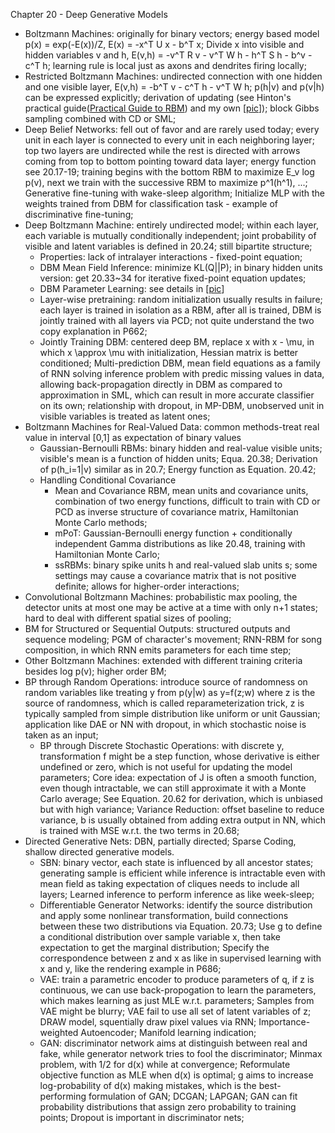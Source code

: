 Chapter 20 - Deep Generative Models
- Boltzmann Machines: originally for binary vectors; energy based model p(x) = exp(-E(x))/Z, E(x) = -x^T U x - b^T x; Divide x into visible and hidden variables v and h, E(v,h) = -v^T R v - v^T W h - h^T S h - b^v - c^T h; learning rule is local just as axons and dendrites firing locally;
- Restricted Boltzmann Machines: undirected connection with one hidden and one visible layer, E(v,h) = -b^T v - c^T h - v^T W h; p(h|v) and p(v|h) can be expressed explicitly; derivation of updating (see Hinton's practical guide([Practical Guide to RBM](http://www.cs.toronto.edu/~hinton/absps/guideTR.pdf)) and my own [[pic](https://github.com/yufengm/Papers/edit/master/reviews/rbm_update_derivation.jpg)]); block Gibbs sampling combined with CD or SML;
- Deep Belief Networks: fell out of favor and are rarely used today; every unit in each layer is connected to every unit in each neighboring layer; top two layers are undirected while the rest is directed with arrows coming from top to bottom pointing toward data layer; energy function see 20.17-19; training begins with the bottom RBM to maximize E_v log p(v), next we train with the successive RBM to maximize p^1(h^1), ...; Generative fine-tuning with wake-sleep algorithm; Initialize MLP with the weights trained from DBM for classification task - example of discriminative fine-tuning;
- Deep Boltzmann Machine: entirely undirected model; within each layer, each variable is mutually conditionally independent; joint probability of visible and latent variables is defined in 20.24; still bipartite structure;
  - Properties: lack of intralayer interactions - fixed-point equation;
  - DBM Mean Field Inference: minimize KL(Q||P); in binary hidden units version: get 20.33~34 for iterative fixed-point equation updates;
  - DBM Parameter Learning: see details in [[pic](https://github.com/yufengm/Papers/edit/master/reviews/dbm_training_update_derivation.jpg)]
  - Layer-wise pretraining: random initialization usually results in failure; each layer is trained in isolation as a RBM, after all is trained, DBM is jointly trained with all layers via PCD; not quite understand the two copy explanation in P662;
  - Jointly Training DBM: centered deep BM, replace x with x - \mu, in which x \approx \mu with initialization, Hessian matrix is better conditioned; Multi-prediction DBM, mean field equations as a family of RNN solving inference problem with predic missing values in data, allowing back-propagation directly in DBM as compared to approximation in SML, which can result in more accurate classifier on its own; relationship with dropout, in MP-DBM, unobserved unit in visible variables is treated as latent ones;
- Boltzmann Machines for Real-Valued Data: common methods-treat real value in interval [0,1] as expectation of binary values
  - Gaussian-Bernoulli RBMs: binary hidden and real-value visible units; visible's mean is a function of hidden units; Equa. 20.38; Derivation of p(h_i=1|v) similar as in 20.7; Energy function as Equation. 20.42;
  - Handling Conditional Covariance
    - Mean and Covariance RBM, mean units and covariance units, combination of two energy functions, difficult to train with CD or PCD as inverse structure of covariance matrix, Hamiltonian Monte Carlo methods; 
    - mPoT: Gaussian-Bernoulli energy function + conditionally independent Gamma distributions as like 20.48, training with Hamiltonian Monte Carlo;
    - ssRBMs: binary spike units h and real-valued slab units s; some settings may cause a covariance matrix that is not positive definite; allows for higher-order interactions;
- Convolutional Boltzmann Machines: probabilistic max pooling, the detector units at most one may be active at a time with only n+1 states; hard to deal with different spatial sizes of pooling;
- BM for Structured or Sequential Outputs: structured outputs and sequence modeling; PGM of character's movement; RNN-RBM for song composition, in which RNN emits parameters for each time step;
- Other Boltzmann Machines: extended with different training criteria besides log p(v); higher order BM;
- BP through Random Operations: introduce source of randomness on random variables like treating y from p(y|w) as y=f(z;w) where z is the source of randomness, which is called reparameterization trick, z is typically sampled from simple distribution like uniform or unit Gaussian; application like DAE or NN with dropout, in which stochastic noise is taken as an input;
  - BP through Discrete Stochastic Operations: with discrete y, transformation f might be a step function, whose derivative is either undefined or zero, which is not useful for updating the model parameters; Core idea: expectation of J is often a smooth function, even though intractable, we can still approximate it with a Monte Carlo average; See Equation. 20.62 for derivation, which is unbiased but with high variance; Variance Reduction: offset baseline to reduce variance, b is usually obtained from adding extra output in NN, which is trained with MSE w.r.t. the two terms in 20.68;
- Directed Generative Nets: DBN, partially directed; Sparse Coding, shallow directed generative models.
  - SBN: binary vector, each state is influenced by all ancestor states; generating sample is efficient while inference is intractable even with mean field as taking expectation of cliques needs to include all layers; Learned inference to perform inference as like week-sleep;
  - Differentiable Generator Networks: identify the source distribution and apply some nonlinear transformation, build connections between these two distributions via Equation. 20.73; Use g to define a conditional distribution over sample variable x, then take expectation to get the marginal distribution; Specify the correspondence between z and x as like in supervised learning with x and y, like the rendering example in P686;
  - VAE: train a parametric encoder to produce parameters of q, if z is continuous, we can use back-propogation to learn the parameters, which makes learning as just MLE w.r.t. parameters; Samples from VAE might be blurry; VAE fail to use all set of latent variables of z; DRAW model, squentially draw pixel values via RNN; Importance-weighted Autoencoder; Manifold learning indication;
  - GAN: discriminator network aims at distinguish between real and fake, while generator network tries to fool the discriminator; Minmax problem, with 1/2 for d(x) while at convergence; Reformulate objective function as MLE when d(x) is optimal; g aims to increase log-probability of d(x) making mistakes, which is the best-performing formulation of GAN; DCGAN; LAPGAN; GAN can fit probability distributions that assign zero probability to training points; Dropout is important in discriminator nets;
